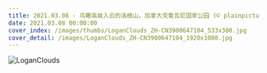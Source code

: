 ```yaml
---
title: 2021.03.08 - 鸟瞰高耸入云的洛根山，加拿大克鲁瓦尼国家公园 (© plainpicture/Design Pics/Robert Postma)
date: 2021.03.08 00:00:00
cover_index: /images/thumbs/LoganClouds_ZH-CN3900647104_533x300.jpg
cover_detail: /images/LoganClouds_ZH-CN3900647104_1920x1080.jpg
---
```


![LoganClouds](/images/LoganClouds_ZH-CN3900647104_1920x1080.jpg)
